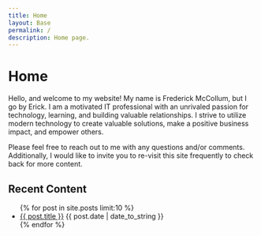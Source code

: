 ```yaml
---
title: Home
layout: Base
permalink: /
description: Home page.
---
```


# Home
Hello, and welcome to my website! My name is Frederick McCollum, but I go by Erick. I am a motivated IT professional with an unrivaled passion for technology, learning, and building valuable relationships. I strive to utilize modern technology to create valuable solutions, make a positive business impact, and empower others.

Please feel free to reach out to me with any questions and/or comments. Additionally, I would like to invite you to re-visit this site frequently to check back for more content. 

## Recent Content
<ul class="list-group list-group-flush">
    {% for post in site.posts limit:10 %}
        <li class="list-group-item">
            <a href="{{ post.url }}">{{ post.title }}</a> <span class="text-muted">{{ post.date | date_to_string }}</span>
        </li>
    {% endfor %}
</ul>